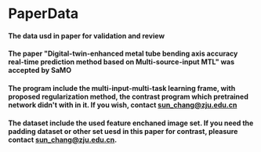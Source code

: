 # PaperData
#### The data usd in paper for validation and review
#### The paper "Digital-twin-enhanced metal tube bending axis accuracy real-time prediction method based on Multi-source-input MTL" was accepted by SaMO
#### The program include the multi-input-multi-task learning frame, with proposed regularization method, the contrast program which pretrained network didn't with in it. If you wish, contact sun_chang@zju.edu.cn
#### The dataset include the used feature enchaned image set. If you need the padding dataset or other set uesd in this paper for contrast, pleasure contact sun_chang@zju.edu.cn.
